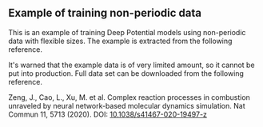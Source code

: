 ## Example of training non-periodic data

This is an example of training Deep Potential models using non-periodic data with flexible sizes. The example is extracted from the following reference.

It's warned that the example data is of very limited amount, so it cannot be put into production. Full data set can be downloaded from the following reference.

Zeng, J., Cao, L., Xu, M. et al. Complex reaction processes in combustion unraveled by neural network-based molecular dynamics simulation. Nat Commun 11, 5713 (2020). DOI: [10.1038/s41467-020-19497-z](https://doi.org/10.1038/s41467-020-19497-z)
